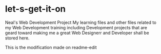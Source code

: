 # let-s-get-it-on
Neal's Web Development Project
My learning files and other files related to my Web Development training including Development projects that are geard toward making me a great Web Designerr and Developer shall be stored here.

This is the modification made on readme-edit
